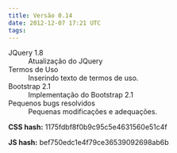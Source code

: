 ```yaml
---
title: Versão 0.14
date: 2012-12-07 17:21 UTC
tags:
---
```


<dl>
<dt>JQuery 1.8</dt>
<dd>Atualização do JQuery</dd>

<dt>Termos de Uso</dt>
<dd>Inserindo texto de termos de uso.</dd>

<dt>Bootstrap 2.1</dt>
<dd>Implementação do Bootstrap 2.1</dd>

<dt>Pequenos bugs resolvidos</dt>
<dd>Pequenas modificações e adequações.</dd>
</dl>

**CSS hash:** 1175fdbf8f0b9c95c5e4631560e51c4f

**JS hash:** bef750edc1e4f79ce36539092698ab6b

